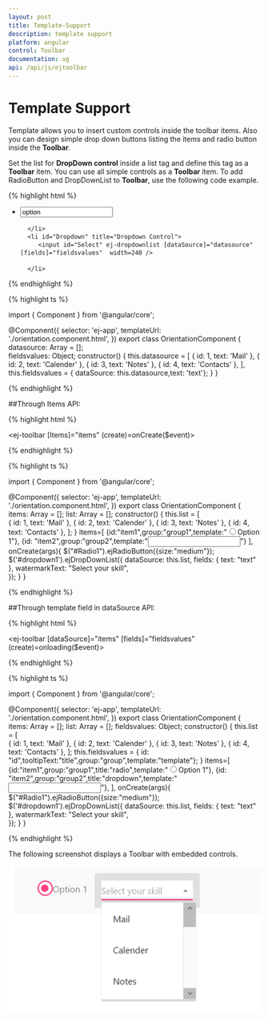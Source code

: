 ```yaml
---
layout: post
title: Template-Support
description: template support
platform: angular
control: Toolbar
documentation: ug
api: /api/js/ejtoolbar
---
```


# Template Support

Template allows you to insert custom controls inside the toolbar items. Also you can design simple drop down buttons listing the items and radio button inside the **Toolbar**.

Set the list for **DropDown control** inside a list tag and define this tag as a **Toolbar** item. You can use all simple controls as a **Toolbar** item. To add RadioButton and DropDownList to **Toolbar**, use the following code example.

{% highlight html %}

<ej-toolbar>
 <ul>
      <li>
         <div>
            <input ej-radiobutton text="Option" name="Option" value="option" />
         </div>
         
      </li>
      <li id="Dropdown" title="Dropdown Control">
         <input id="Select" ej-dropdownlist [dataSource]="datasource"  [fields]="fieldsvalues"  width=240 />
        
      </li>
   </ul>
   </ej-toolbar>

{% endhighlight %}

{% highlight ts %}

import { Component } from '@angular/core';

@Component({
    selector: 'ej-app',
    templateUrl: './orientation.component.html',
})
export class OrientationComponent {
  datasource: Array<Object> = [];	
  fieldsvalues: Object;
  constructor() {
    this.datasource = [
      { id: 1, text: 'Mail' },
      { id: 2, text: 'Calender' },
      { id: 3, text: 'Notes' },
      { id: 4, text: 'Contacts' },
    ],
    this.fieldsvalues = { dataSource: this.datasource,text: 'text'};
  }
}

{% endhighlight %}

##Through Items API:

{% highlight html %}

<ej-toolbar [Items]="items" (create)=onCreate($event)>
</ej-toolbar>

{% endhighlight %}

{% highlight ts %}

import { Component } from '@angular/core';

@Component({
    selector: 'ej-app',
    templateUrl: './orientation.component.html',
})
export class OrientationComponent {
    items: Array<Object> = [];
    list:  Array<Object> = [];
    constructor() {	
    this.list = [    
      { id: 1, text: 'Mail' },
      { id: 2, text: 'Calender' },
      { id: 3, text: 'Notes' },
      { id: 4, text: 'Contacts' },
        ];
    }
    items=[
           {id:"item1",group:"group1",template:"<input type='radio' id='Radio1' name='radio'>Option 1</input>"},
		   {id: "item2",group:"group2",template:"<input type='text' id='dropdown1' />"}
	],
    onCreate(args){	
	$("#Radio1").ejRadioButton({size:"medium"});
    $('#dropdown1').ejDropDownList({
    dataSource: this.list,
    fields: { text: "text" },
    watermarkText: "Select your skill",        
    });
	}
}

{% endhighlight %}

##Through template field in dataSource API:

{% highlight html %}

<ej-toolbar [dataSource]="items" [fields]="fieldsvalues" (create)=onloading($event)>
</ej-toolbar>

{% endhighlight %}

{% highlight ts %}

import { Component } from '@angular/core';

@Component({
    selector: 'ej-app',
    templateUrl: './orientation.component.html',
})
export class OrientationComponent {
    items: Array<Object> = [];
    list:  Array<Object> = [];
    fieldsvalues: Object;
    constructor() {	
    this.list = [    
      { id: 1, text: 'Mail' },
      { id: 2, text: 'Calender' },
      { id: 3, text: 'Notes' },
      { id: 4, text: 'Contacts' },
        ];
    this.fieldsvalues = { id: "id",tooltipText:"title",group:"group",template:"template"};
    }
    items=[
           {id:"item1",group:"group1",title:"radio",template:"<input type='radio' id='Radio1' name='radio'>Option 1</input>"},
		   {id: "item2",group:"group2",title:"dropdown",template:"<input type='text' id='dropdown1'/>"},
	],
    onCreate(args){	
	$("#Radio1").ejRadioButton({size:"medium"});
    $('#dropdown1').ejDropDownList({
    dataSource: this.list,
    fields: { text: "text" },
    watermarkText: "Select your skill",        
    });
	}
}

{% endhighlight %}

The following screenshot displays a Toolbar with embedded controls.

![](Template-Support_images/Template.PNG)

